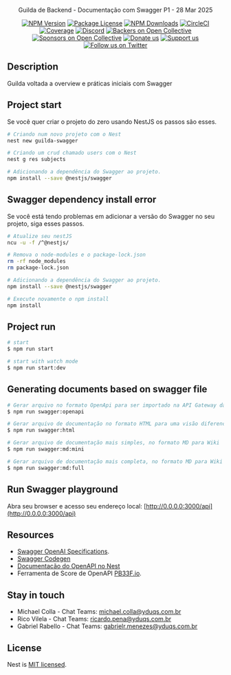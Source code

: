   <p align="center">Guilda de Backend - Documentação com Swagger P1 - 28 Mar 2025<p align="center">
<a href="https://www.npmjs.com/~nestjscore" target="_blank"><img src="https://img.shields.io/npm/v/@nestjs/core.svg" alt="NPM Version" /></a>
<a href="https://www.npmjs.com/~nestjscore" target="_blank"><img src="https://img.shields.io/npm/l/@nestjs/core.svg" alt="Package License" /></a>
<a href="https://www.npmjs.com/~nestjscore" target="_blank"><img src="https://img.shields.io/npm/dm/@nestjs/common.svg" alt="NPM Downloads" /></a>
<a href="https://circleci.com/gh/nestjs/nest" target="_blank"><img src="https://img.shields.io/circleci/build/github/nestjs/nest/master" alt="CircleCI" /></a>
<a href="https://coveralls.io/github/nestjs/nest?branch=master" target="_blank"><img src="https://coveralls.io/repos/github/nestjs/nest/badge.svg?branch=master#9" alt="Coverage" /></a>
<a href="https://discord.gg/G7Qnnhy" target="_blank"><img src="https://img.shields.io/badge/discord-online-brightgreen.svg" alt="Discord"/></a>
<a href="https://opencollective.com/nest#backer" target="_blank"><img src="https://opencollective.com/nest/backers/badge.svg" alt="Backers on Open Collective" /></a>
<a href="https://opencollective.com/nest#sponsor" target="_blank"><img src="https://opencollective.com/nest/sponsors/badge.svg" alt="Sponsors on Open Collective" /></a>
  <a href="https://paypal.me/kamilmysliwiec" target="_blank"><img src="https://img.shields.io/badge/Donate-PayPal-ff3f59.svg" alt="Donate us"/></a>
    <a href="https://opencollective.com/nest#sponsor"  target="_blank"><img src="https://img.shields.io/badge/Support%20us-Open%20Collective-41B883.svg" alt="Support us"></a>
  <a href="https://twitter.com/nestframework" target="_blank"><img src="https://img.shields.io/twitter/follow/nestframework.svg?style=social&label=Follow" alt="Follow us on Twitter"></a>
</p>

## Description

Guilda voltada a overview e práticas iniciais com Swagger

## Project start
Se você quer criar o projeto do zero usando NestJS os passos são esses.

```bash
# Criando num novo projeto com o Nest
nest new guilda-swagger

# Criando um crud chamado users com o Nest
nest g res subjects

# Adicionando a dependência do Swagger ao projeto.
npm install --save @nestjs/swagger
```

## Swagger dependency install error
Se você está tendo problemas em adicionar a versão do Swagger no seu projeto, siga esses passos.

```bash
# Atualize seu nestJS
ncu -u -f /^@nestjs/

# Remova o node-modules e o package-lock.json
rm -rf node_modules
rm package-lock.json

# Adicionando a dependência do Swagger ao projeto.
npm install --save @nestjs/swagger

# Execute novamente o npm install
npm install
```


## Project run

```bash
# start
$ npm run start

# start with watch mode
$ npm run start:dev
```

## Generating documents based on swagger file
```bash
# Gerar arquivo no formato OpenApi para ser importado na API Gateway da AWS
$ npm run swagger:openapi

# Gerar arquivo de documentação no formato HTML para uma visão diferenciada do Swagger
$ npm run swagger:html

# Gerar arquivo de documentação mais simples, no formato MD para Wiki
$ npm run swagger:md:mini

# Gerar arquivo de documentação mais completa, no formato MD para Wiki
$ npm run swagger:md:full
```

## Run Swagger playground
Abra seu browser e acesso seu endereço local: [http://0.0.0.0:3000/api](http://0.0.0.0:3000/api)

## Resources

- [Swagger OpenAI Specifications](https://swagger.io/specification/).
- [Swagger Codegen](https://swagger.io/tools/swagger-codegen/)
- [Documentacão do OpenAPI no Nest](https://docs.nestjs.com/openapi/introduction)
- Ferramenta de Score de OpenAPI [PB33F.io](https://pb33f.io).


## Stay in touch

- Michael Colla - Chat Teams: [michael.colla@yduqs.com.br](https://teams.microsoft.com/l/chat/0/0?users=michael.colla@yduqs.com.br)
- Rico Vilela - Chat Teams: [ricardo.pena@yduqs.com.br](https://teams.microsoft.com/l/chat/0/0?users=ricardo.pena@yduqs.com.br)
- Gabriel Rabello - Chat Teams: [gabrielr.menezes@yduqs.com.br](https://teams.microsoft.com/l/chat/0/0?users=gabrielr.menezes@yduqs.com.br)

## License

Nest is [MIT licensed](https://github.com/nestjs/nest/blob/master/LICENSE).
